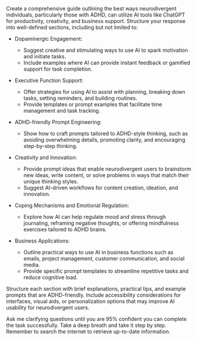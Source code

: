 Create a comprehensive guide outlining the best ways neurodivergent individuals, particularly those with ADHD, can utilize AI tools like ChatGPT for productivity, creativity, and business support. Structure your response into well-defined sections, including but not limited to:

- Dopaminergic Engagement:
  - Suggest creative and stimulating ways to use AI to spark motivation and initiate tasks.
  - Include examples where AI can provide instant feedback or gamified support for task completion.

- Executive Function Support:
  - Offer strategies for using AI to assist with planning, breaking down tasks, setting reminders, and building routines.
  - Provide templates or prompt examples that facilitate time management and task tracking.

- ADHD-friendly Prompt Engineering:
  - Show how to craft prompts tailored to ADHD-style thinking, such as avoiding overwhelming details, promoting clarity, and encouraging step-by-step thinking.

- Creativity and Innovation:
  - Provide prompt ideas that enable neurodivergent users to brainstorm new ideas, write content, or solve problems in ways that match their unique thinking styles.
  - Suggest AI-driven workflows for content creation, ideation, and innovation.

- Coping Mechanisms and Emotional Regulation:
  - Explore how AI can help regulate mood and stress through journaling, reframing negative thoughts, or offering mindfulness exercises tailored to ADHD brains.

- Business Applications:
  - Outline practical ways to use AI in business functions such as emails, project management, customer communication, and social media.
  - Provide specific prompt templates to streamline repetitive tasks and reduce cognitive load.

Structure each section with brief explanations, practical tips, and example prompts that are ADHD-friendly. Include accessibility considerations for interfaces, visual aids, or personalization options that may improve AI usability for neurodivergent users.

Ask me clarifying questions until you are 95% confident you can complete the task successfully. Take a deep breath and take it step by step. Remember to search the internet to retrieve up-to-date information.